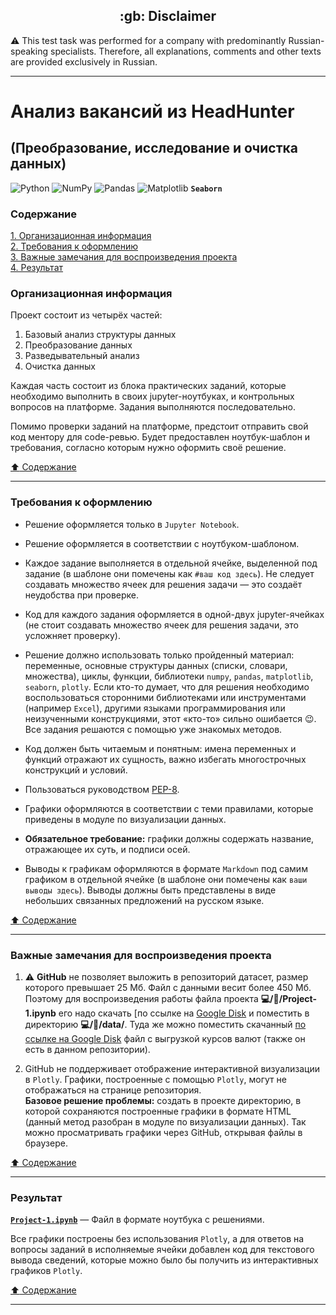 <h2 align="center">:gb: Disclaimer</h2>

:warning: This test task was performed for a company with predominantly
Russian-speaking specialists. Therefore, all explanations, comments and other
texts are provided exclusively in Russian.

----

# Анализ вакансий из HeadHunter #

## (Преобразование, исследование и очистка данных) ##

![Python](https://img.shields.io/badge/python-3670A0?style=plastic&logo=python&logoColor=ffdd54)
![NumPy](https://img.shields.io/badge/numpy-%23013243.svg?style=plastic&logo=numpy&logoColor=white)
![Pandas](https://img.shields.io/badge/pandas-%23150458.svg?style=plastic&logo=pandas&logoColor=white)
![Matplotlib](https://img.shields.io/badge/Matplotlib-%23ffffff.svg?style=plastic&logo=Matplotlib&logoColor=black)
**`Seaborn`**

### Содержание ###

[1. Организационная информация](#организационная-информация)    
[2. Требования к оформлению](#требования-к-оформлению)    
[3. Важные замечания для воспроизведения проекта](#важные-замечания-для-воспроизведения-проекта)    
[4. Результат](#результат)    

### Организационная информация ###

Проект состоит из четырёх частей:

1. Базовый анализ структуры данных
2. Преобразование данных
3. Разведывательный анализ
4. Очистка данных

Каждая часть состоит из блока практических заданий, которые необходимо выполнить
в своих jupyter-ноутбуках, и контрольных вопросов на платформе. Задания
выполняются последовательно.

Помимо проверки заданий на платформе, предстоит отправить свой код ментору для
code-ревью. Будет предоставлен ноутбук-шаблон и требования, согласно которым
нужно оформить своё решение.

[:arrow_up: Содержание](#содержание)

----

### Требования к оформлению ###

- Решение оформляется только в `Jupyter Notebook`.

- Решение оформляется в соответствии с ноутбуком-шаблоном.

- Каждое задание выполняется в отдельной ячейке, выделенной под задание (в
шаблоне они помечены как `#ваш код здесь`). Не следует создавать множество ячеек
для решения задачи&nbsp;&mdash; это создаёт неудобства при проверке.

- Код для каждого задания оформляется в одной-двух jupyter-ячейках (не стоит
создавать множество ячеек для решения задачи, это усложняет проверку).

- Решение должно использовать только пройденный материал: переменные, основные
структуры данных (списки, словари, множества), циклы, функции, библиотеки
`numpy`, `pandas`, `matplotlib`, `seaborn`, `plotly`. Если кто-то думает, что
для решения необходимо воспользоваться сторонними библиотеками или инструментами
(например `Excel`), другими языками программирования или неизученными
конструкциями, этот &laquo;кто-то&raquo; сильно ошибается :wink:. Все задания
решаются с помощью уже знакомых методов.

- Код должен быть читаемым и понятным: имена переменных и функций отражают их
сущность, важно избегать многострочных конструкций и условий.

- Пользоваться руководством [PEP-8](https://peps.python.org/pep-0008/).

- Графики оформляются в соответствии с теми правилами, которые приведены в
модуле по визуализации данных.

- **Обязательное требование:** графики должны содержать название, отражающее их
суть, и подписи осей.

- Выводы к графикам оформляются в формате `Markdown` под самим графиком в
отдельной ячейке (в шаблоне они помечены как `ваши выводы здесь`). Выводы должны
быть представлены в виде небольших связанных предложений на русском языке.

[:arrow_up: Содержание](#содержание)

----

### Важные замечания для воспроизведения проекта ###

1. :warning: **GitHub** не позволяет выложить в репозиторий датасет, размер
которого превышает 25 Мб. Файл с данными весит более 450 Мб. Поэтому для
воспроизведения работы файла проекта
**:computer:/:file_folder:/Project-1.ipynb** его надо скачать [по ссылке на
[Google Disk](https://drive.google.com/file/d/1ZQ4Q8SnRWJVNICl6GDzOPZfCaRezgT4O/view?usp=sharing)
и поместить в директорию **:computer:/:file_folder:/data/**. Туда же можно
поместить скачанный [по ссылке на Google Disk](https://drive.google.com/file/d/1eYtSav-oSzK49fsNbdK6fnIXF96_dDel/view?usp=sharing) файл с выгрузкой курсов валют (также он есть в данном репозитории).

2. GitHub не поддерживает отображение интерактивной визуализации в `Plotly`.
Графики, построенные с помощью `Plotly`, могут не отображаться на странице
репозитория.    
**Базовое решение проблемы:** создать в проекте директорию, в которой
сохраняются построенные графики в формате HTML (данный метод разобран в модуле
по визуализации данных). Так можно просматривать графики через GitHub, открывая
файлы в браузере.

[:arrow_up: Содержание](#содержание)

----

### Результат ###

[**`Project-1.ipynb`**](Project-1.ipynb)&nbsp;&mdash; Файл в формате ноутбука с
решениями.

Все графики построены без использования `Plotly`, а для ответов на вопросы
заданий в исполняемые ячейки добавлен код для текстового вывода сведений,
которые можно было бы получить из интерактивных графиков `Plotly`.

[:arrow_up: Содержание](#содержание)

----

